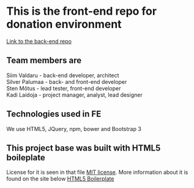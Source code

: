 

# This is the front-end repo for donation environment
[Link to the back-end repo](https://github.com/siimval/ut-donation-api)
## Team members are

Siim Valdaru - back-end developer, architect  
Silver Palumaa - back- and front-end developer  
Sten Mõtus - lead tester, front-end developer  
Kadi Laidoja - project manager, analyst, lead designer  

## Technologies used in FE

We use HTML5, JQuery, npm, bower and Bootstrap 3


## This project base was built with HTML5 boileplate

License for it is seen in that file [MIT license](LICENSE.txt).
More information about it is found on the site below
[HTML5 Boilerplate](https://html5boilerplate.com)


